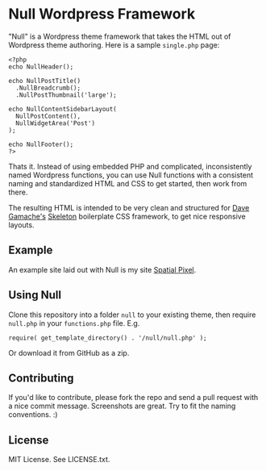 # Null Wordpress Framework

"Null" is a Wordpress theme framework that takes the HTML out of Wordpress theme authoring. Here
is a sample `single.php` page:

    <?php
    echo NullHeader();

    echo NullPostTitle()
      .NullBreadcrumb();
      .NullPostThumbnail('large');

    echo NullContentSidebarLayout(
      NullPostContent(),
      NullWidgetArea('Post')
    );

    echo NullFooter();
    ?>

Thats it. Instead of using embedded PHP and complicated, inconsistently named Wordpress functions, you
can use Null functions with a consistent naming and standardized HTML and CSS to get started,
then work from there.

The resulting HTML is intended to be very clean and structured for
[Dave Gamache's](https://github.com/dhg) [Skeleton](http://getskeleton.com) boilerplate CSS
framework, to get nice responsive layouts.


## Example

An example site laid out with Null is my site [Spatial Pixel](http://spatialpixel.com).


## Using Null

Clone this repository into a folder `null` to your existing theme, then require `null.php`
in your `functions.php` file. E.g.

    require( get_template_directory() . '/null/null.php' );

Or download it from GitHub as a zip.


## Contributing

If you'd like to contribute, please fork the repo and send a pull request with
a nice commit message. Screenshots are great. Try to fit the naming conventions. :)


## License

MIT License. See LICENSE.txt.
